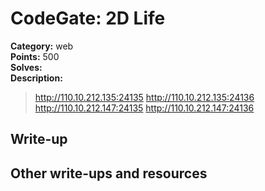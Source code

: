 # CodeGate: 2D Life

**Category:** web  
**Points:** 500  
**Solves:**  
**Description:**  

> http://110.10.212.135:24135
> http://110.10.212.135:24136
> http://110.10.212.147:24135
> http://110.10.212.147:24136

## Write-up

## Other write-ups and resources

